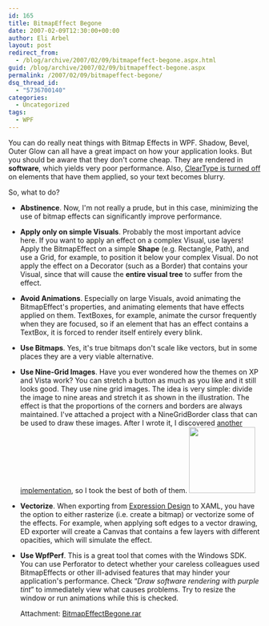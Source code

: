 ```yaml
---
id: 165
title: BitmapEffect Begone
date: 2007-02-09T12:30:00+00:00
author: Eli Arbel
layout: post
redirect_from:
  - /blog/archive/2007/02/09/bitmapeffect-begone.aspx.html
guid: /blog/archive/2007/02/09/bitmapeffect-begone.aspx
permalink: /2007/02/09/bitmapeffect-begone/
dsq_thread_id:
  - "5736700140"
categories:
  - Uncategorized
tags:
  - WPF
---
```

You can do really neat things with Bitmap Effects in WPF. Shadow, Bevel, Outer Glow can all have a great impact on how your application looks. But you should be aware that they don't come cheap. They are rendered in **software**, which yields very poor performance. Also, [ClearType is turned off](https://arbel.net/blog/archive/2007/02/02/give-me-back-my-cleartype.aspx) on elements that have them applied, so your text&nbsp;becomes blurry.

So, what to do?

* **Abstinence**. Now, I'm not really a prude, but in this case, minimizing the use of bitmap effects can significantly improve performance. 
* **Apply only on simple Visuals**.&nbsp;Probably the most important advice here.&nbsp;If you want to apply an effect on a complex Visual, use layers! Apply the BitmapEffect on a simple **Shape** (e.g. Rectangle, Path), and use a Grid, for example, to position it below your complex Visual. Do not apply the effect on a Decorator (such as a Border) that contains your Visual, since that will cause the **entire visual tree** to suffer from the effect. 
* **Avoid Animations**. Especially on large Visuals, avoid animating the BitmapEffect's properties, and animating elements that have effects applied on them. TextBoxes, for example, animate the cursor frequently when they are focused, so if an element that has an effect contains a TextBox, it is forced to render itself entirely every blink. 
* **Use Bitmaps**. Yes, it's true&nbsp;bitmaps don't scale like vectors, but in some places they are a very viable alternative. 
* **Use Nine-Grid Images**. Have you ever wondered how the themes on XP and Vista work? You can stretch a button as much as you like and it still looks good. They use nine grid images. The idea is very simple: divide the image to nine areas and stretch it as shown in the illustration. The effect is that the proportions of the corners&nbsp;and borders&nbsp;are always maintained. I've attached a project with a NineGridBorder class that can be used to draw these images. After I wrote it, I discovered [another implementation](http://wpf.netfx3.com/files/folders/code_snippets/entry7532.aspx), so I took the best of both of them.
     <img style="width: 132px; height: 132px;" src="https://arbel.net/attachments/Images/1955.shadow.png" />
    
* **Vectorize**. When exporting from [Expression Design](http://www.microsoft.com/products/expression/en/Expression-Design/) to XAML, you have the option to either rasterize (i.e. create a bitmap) or vectorize some of the effects. For example, when applying soft edges to a vector drawing, ED exporter will create a Canvas that contains a few layers with different opacities, which will simulate the effect. 
* **Use WpfPerf**. This is a great tool that comes with the Windows SDK. You can use Perforator to detect whether your careless colleagues used BitmapEffects or other ill-advised features that may&nbsp;hinder your application's performance. Check &#8220;_Draw software rendering with purple tint_&#8221; to immediately view what causes problems. Try to resize the window or run animations while this is checked. 
    
    Attachment: [BitmapEffectBegone.rar](https://arbel.net/attachments/BitmapEffectBegone.rar)